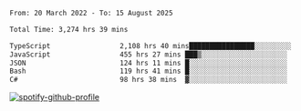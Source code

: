 <!--START_SECTION:waka-->

```txt
From: 20 March 2022 - To: 15 August 2025

Total Time: 3,274 hrs 39 mins

TypeScript                 2,108 hrs 40 mins████████████████░░░░░░░░░   64.39 %
JavaScript                 455 hrs 27 mins ███▒░░░░░░░░░░░░░░░░░░░░░   13.91 %
JSON                       124 hrs 11 mins █░░░░░░░░░░░░░░░░░░░░░░░░   03.79 %
Bash                       119 hrs 41 mins █░░░░░░░░░░░░░░░░░░░░░░░░   03.66 %
C#                         98 hrs 38 mins  ▓░░░░░░░░░░░░░░░░░░░░░░░░   03.01 %
```

<!--END_SECTION:waka-->
[![spotify-github-profile](https://spotify-github-profile.vercel.app/api/view?uid=c00zprrvy9xiloa9qnco3hmng&cover_image=true&theme=novatorem&show_offline=false&background_color=121212&bar_color=53b14f&bar_color_cover=false)](https://spotify-github-profile.vercel.app/api/view?uid=c00zprrvy9xiloa9qnco3hmng&redirect=true)



